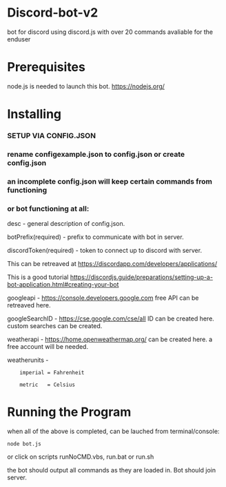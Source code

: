 # Discord-bot-v2

bot for discord using discord.js with over 20 commands avaliable for the enduser

# Prerequisites

node.js is needed to launch this bot. https://nodejs.org/

# Installing

### SETUP VIA CONFIG.JSON

### rename configexample.json to config.json or create config.json

### an incomplete config.json will keep certain commands from functioning
### or bot functioning at all:

desc            - general description of config.json.

botPrefix(required)       - prefix to communicate with bot in server.

discordToken(required)    - token to connect up to discord with server.

This can be retreaved at https://discordapp.com/developers/applications/
    
This is a good tutorial https://discordjs.guide/preparations/setting-up-a-bot-application.html#creating-your-bot
    
googleapi       - https://console.developers.google.com free API can be retreaved here.

googleSearchID  - https://cse.google.com/cse/all ID can be created here. custom searches can be created.

weatherapi      - https://home.openweathermap.org/ can be created here. a free account will be needed.

weatherunits    - 
```
    imperial = Fahrenheit
    
    metric   = Celsius
```

# Running the Program
when all of the above is completed, can be lauched from terminal/console:
```
node bot.js
```

or click on scripts runNoCMD.vbs, run.bat or run.sh

the bot should output all commands as they are loaded in. Bot should join server.

